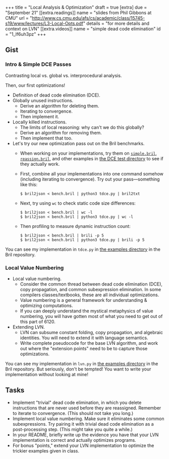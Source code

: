 +++
title = "Local Analysis & Optimization"
draft = true
[extra]
due = "September 21"
[[extra.readings]]
name = "slides from Phil Gibbons at CMU"
url = "http://www.cs.cmu.edu/afs/cs/academic/class/15745-s19/www/lectures/L3-Local-Opts.pdf"
details = "for more details and context on LVN"
[[extra.videos]]
name = "simple dead code elimination"
id = "1_lf6uh3pz"
+++
## Gist

### Intro & Simple DCE Passes

Contrasting local vs. global vs. interprocedural analysis.

Then, our first optimizations!

* Definition of dead code elimination (DCE).
* Globally unused instructions.
  * Derive an algorithm for deleting them.
  * Iterating to convergence.
  * Then implement it.
* Locally killed instructions.
  * The limits of local reasoning: why can't we do this globally?
  * Derive an algorithm for removing them.
  * Then implement that too.
* Let's try our new optimization pass out on the Bril benchmarks.
  * When working on your implementations, try them on [`simple.bril`](https://github.com/sampsyo/bril/blob/master/examples/test/tdce/simple.bril), [`reassign.bril`](https://github.com/sampsyo/bril/blob/master/examples/test/tdce/reassign.bril), and other examples in [the DCE test directory](https://github.com/sampsyo/bril/tree/master/examples/test/tdce) to see if they actually work.
  * First, combine all your implementations into one command somehow (including iterating to convergence). Try out your pass—something like this:

        $ bril2json < bench.bril | python3 tdce.py | bril2txt

  * Next, try using `wc` to check static code size differences:

        $ bril2json < bench.bril | wc -l
        $ bril2json < bench.bril | python3 tdce.py | wc -l

  * Then profiling to measure dynamic instruction count:

        $ bril2json < bench.bril | brili -p 5
        $ bril2json < bench.bril | python3 tdce.py | brili -p 5

You can see my implementation in `tdce.py` in [the examples directory][ex] in the Bril repository.

### Local Value Numbering

* Local value numbering.
  * Consider the common thread between dead code elimination (DCE), copy propagation, and common subexpression elimination. In some compilers classes/textbooks, these are all individual optimizations.
  * Value numbering is a general framework for understanding & optimizing computations.
  * If you can deeply understand the mystical metaphysics of value numbering, you will have gotten most of what you need to get out of this part of 6120.
* Extending LVN.
  * LVN can subsume constant folding, copy propagation, and algebraic identities. You will need to extend it with language semantics.
  * Write complete pseudocode for the base LVN algorithm, and work out where the "extension points" need to be to capture those optimizations.

You can see my implementation in `lvn.py` in [the examples directory][ex] in the Bril repository. But seriously, don't be tempted! You want to write your implementation without looking at mine!

[ex]: https://github.com/sampsyo/bril/tree/master/examples


## Tasks

* Implement "trivial" dead code elimination, in which you delete instructions that are never used before they are reassigned. Remember to iterate to convergence. (This should not take you long.)
* Implement local value numbering. Make sure it eliminates some common subexpressions. Try pairing it with trivial dead code elimination as a post-processing step. (This might take you quite a while.)
* In your README, briefly write up the evidence you have that your LVN implementation is correct and actually optimizes programs.
* For bonus "points," extend your LVN implementation to optimize the trickier examples given in class.

